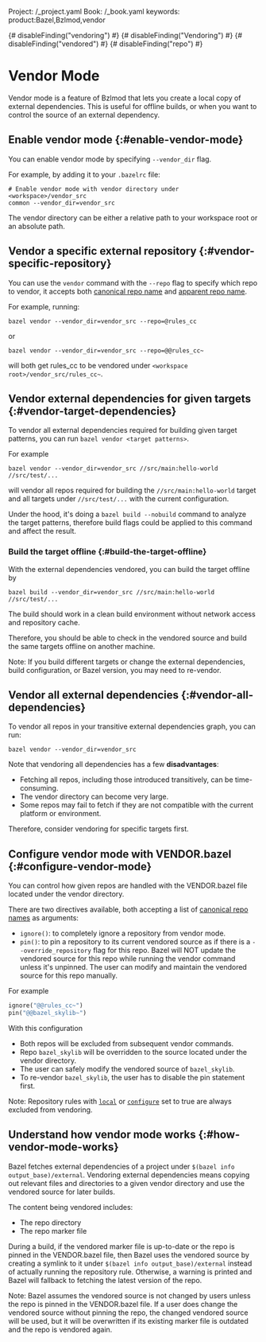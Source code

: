 Project: /_project.yaml
Book: /_book.yaml
keywords: product:Bazel,Bzlmod,vendor

{# disableFinding("vendoring") #}
{# disableFinding("Vendoring") #}
{# disableFinding("vendored") #}
{# disableFinding("repo") #}

# Vendor Mode

Vendor mode is a feature of Bzlmod that lets you create a local copy of
external dependencies. This is useful for offline builds, or when you want to
control the source of an external dependency.

## Enable vendor mode {:#enable-vendor-mode}

You can enable vendor mode by specifying `--vendor_dir` flag.

For example, by adding it to your `.bazelrc` file:

```none
# Enable vendor mode with vendor directory under <workspace>/vendor_src
common --vendor_dir=vendor_src
```

The vendor directory can be either a relative path to your workspace root or an
absolute path.

## Vendor a specific external repository {:#vendor-specific-repository}

You can use the `vendor` command with the `--repo` flag to specify which repo
to vendor, it accepts both [canonical repo
name](/external/overview#canonical-repo-name) and [apparent repo
name](/external/overview#apparent-repo-name).

For example, running:

```none
bazel vendor --vendor_dir=vendor_src --repo=@rules_cc
```

or

```none
bazel vendor --vendor_dir=vendor_src --repo=@@rules_cc~
```

will both get rules_cc to be vendored under
`<workspace root>/vendor_src/rules_cc~`.

## Vendor external dependencies for given targets {:#vendor-target-dependencies}

To vendor all external dependencies required for building given target patterns,
you can run `bazel vendor <target patterns>`.

For example

```none
bazel vendor --vendor_dir=vendor_src //src/main:hello-world //src/test/...
```

will vendor all repos required for building the `//src/main:hello-world` target
and all targets under `//src/test/...` with the current configuration.

Under the hood, it's doing a `bazel build --nobuild` command to analyze the
target patterns, therefore build flags could be applied to this command and
affect the result.

### Build the target offline {:#build-the-target-offline}

With the external dependencies vendored, you can build the target offline by

```none
bazel build --vendor_dir=vendor_src //src/main:hello-world //src/test/...
```

The build should work in a clean build environment without network access and repository cache.

Therefore, you should be able to check in the vendored source and build the same targets offline on another machine.

Note: If you build different targets or change the external dependencies, build configuration, or Bazel version, you may need to re-vendor.

## Vendor all external dependencies {:#vendor-all-dependencies}

To vendor all repos in your transitive external dependencies graph, you can
run:

```none
bazel vendor --vendor_dir=vendor_src
```

Note that vendoring all dependencies has a few **disadvantages**:

-   Fetching all repos, including those introduced transitively, can be time-consuming.
-   The vendor directory can become very large.
-   Some repos may fail to fetch if they are not compatible with the current platform or environment.

Therefore, consider vendoring for specific targets first.

## Configure vendor mode with VENDOR.bazel {:#configure-vendor-mode}

You can control how given repos are handled with the VENDOR.bazel file located
under the vendor directory.

There are two directives available, both accepting a list of
[canonical repo names](/external/overview#canonical-repo-name) as arguments:

- `ignore()`: to completely ignore a repository from vendor mode.
- `pin()`: to pin a repository to its current vendored source as if there is a
  `--override_repository` flag for this repo. Bazel will NOT update the vendored
  source for this repo while running the vendor command unless it's unpinned.
  The user can modify and maintain the vendored source for this repo manually.

For example

```python
ignore("@@rules_cc~")
pin("@@bazel_skylib~")
```

With this configuration

-   Both repos will be excluded from subsequent vendor commands.
-   Repo `bazel_skylib` will be overridden to the source located under the
    vendor directory.
-   The user can safely modify the vendored source of `bazel_skylib`.
-   To re-vendor `bazel_skylib`, the user has to disable the pin statement
    first.

Note: Repository rules with
[`local`](/rules/lib/globals/bzl#repository_rule.local) or
[`configure`](/rules/lib/globals/bzl#repository_rule.configure) set to true are
always excluded from vendoring.

## Understand how vendor mode works {:#how-vendor-mode-works}

Bazel fetches external dependencies of a project under `$(bazel info
output_base)/external`. Vendoring external dependencies means copying out
relevant files and directories to a given vendor directory and use the vendored
source for later builds.

The content being vendored includes:

-   The repo directory
-   The repo marker file

During a build, if the vendored marker file is up-to-date or the repo is
pinned in the VENDOR.bazel file, then Bazel uses the vendored source by creating
a symlink to it under `$(bazel info output_base)/external` instead of actually
running the repository rule. Otherwise, a warning is printed and Bazel will
fallback to fetching the latest version of the repo.

Note: Bazel assumes the vendored source is not changed by users unless the repo
is pinned in the VENDOR.bazel file. If a user does change the vendored source
without pinning the repo, the changed vendored source will be used, but it will
be overwritten if its existing marker file is
outdated and the repo is vendored again.
